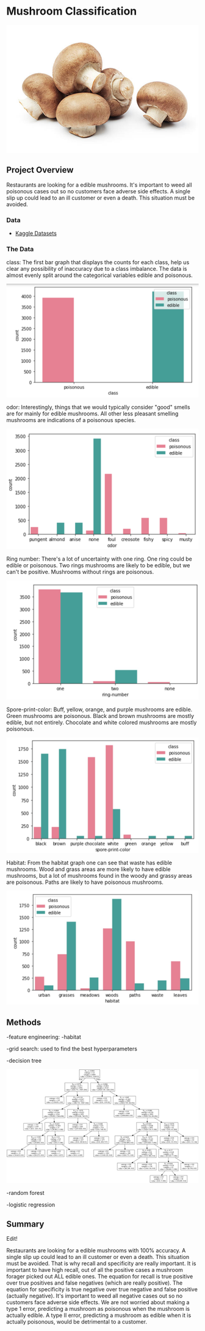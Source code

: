 
# Mushroom Classification

![mushroom](images/mushroom.jpg)

## Project Overview

Restaurants are looking for a edible mushrooms. It's important to weed all poisonous cases out so no customers face adverse side effects. A single slip up could lead to an ill customer or even a death. This situation must be avoided. 

### Data

* [Kaggle Datasets](https://www.kaggle.com/uciml/mushroom-classification)

### The Data

class: The first bar graph that displays the counts for each class, help us clear any possibility of inaccuracy due to a class imbalance. The data is almost evenly split around the categorical variables edible and poisonous.

![class](images/class.PNG)

odor: Interestingly, things that we would typically consider "good" smells are for mainly for edible mushrooms. All other less pleasant smelling mushrooms are indications of a poisonous species.

![odor](images/odor.PNG)

Ring number: There's a lot of uncertainty with one ring. One ring could be edible or poisonous. Two rings mushrooms are likely to be edible, but we can't be positive. Mushrooms without rings are poisonous.

![ring](images/ringnumber.JPG)

Spore-print-color: Buff, yellow, orange, and purple mushrooms are edible. Green mushrooms are poisonous. Black and brown mushrooms are mostly edible, but not entirely. Chocolate and white colored mushrooms are mostly poisonous.

![spore_color](images/spore_color.JPG)

Habitat: From the habitat graph one can see that waste has edible mushrooms. Wood and grass areas are more likely to have edible mushrooms, but a lot of mushrooms found in the woody and grassy areas are poisonous. Paths are likely to have poisonous mushrooms.

![habitat](images/habitat.JPG)


## Methods

-feature engineering: 
  -habitat

-grid search: used to find the best hyperparameters

-decision tree

![decision_tree](images/tree.png)

-random forest

-logistic regression


## Summary

Edit!

Restaurants are looking for a edible mushrooms with 100% accuracy. A single slip up could lead to an ill customer or even a death. This situation must be avoided. That is why recall and specificity are really important. It is important to have high recall, out of all the positive cases a mushroom forager picked out ALL edible ones. The equation for recall is true positive over true positives and false negatives (which are really positive). The equation for specificity is true negative over true negative and false positive (actually negative). It's important to weed all negative cases out so no customers face adverse side effects. We are not worried about making a type 1 error, predicting a mushroom as poisonous when the mushroom is actually edible. A type II error, predicting a mushroom as edible when it is actually poisonous, would be detrimental to a customer.
